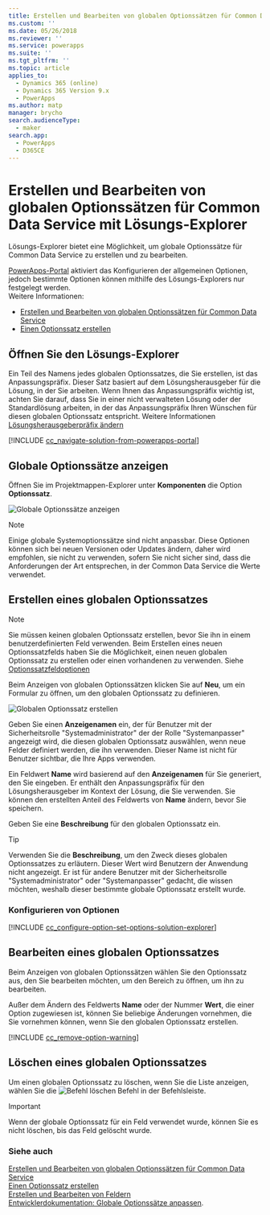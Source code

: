 ```yaml
---
title: Erstellen und Bearbeiten von globalen Optionssätzen für Common Data Service mit Lösungs-Explorer | MicrosoftDocs
ms.custom: ''
ms.date: 05/26/2018
ms.reviewer: ''
ms.service: powerapps
ms.suite: ''
ms.tgt_pltfrm: ''
ms.topic: article
applies_to:
  - Dynamics 365 (online)
  - Dynamics 365 Version 9.x
  - PowerApps
ms.author: matp
manager: brycho
search.audienceType:
  - maker
search.app:
  - PowerApps
  - D365CE
---
```

# <a name="create-and-edit-global-option-sets-for-common-data-service-using-solution-explorer"></a>Erstellen und Bearbeiten von globalen Optionssätzen für Common Data Service mit Lösungs-Explorer

Lösungs-Explorer bietet eine Möglichkeit, um globale Optionssätze für Common Data Service zu erstellen und zu bearbeiten.

[PowerApps-Portal](https://web.powerapps.com/?utm_source=padocs&utm_medium=linkinadoc&utm_campaign=referralsfromdoc) aktiviert das  Konfigurieren der allgemeinen Optionen, jedoch bestimmte Optionen können mithilfe des Lösungs-Explorers nur festgelegt werden. <br />Weitere Informationen: 
- [Erstellen und Bearbeiten von globalen Optionssätzen für Common Data Service](create-edit-global-option-sets.md)
- [Einen Optionssatz erstellen](custom-picklists.md)

## <a name="open-solution-explorer"></a>Öffnen Sie den Lösungs-Explorer

Ein Teil des Namens jedes globalen Optionssatzes, die Sie erstellen, ist das Anpassungspräfix. Dieser Satz basiert auf dem Lösungsherausgeber für die Lösung, in der Sie arbeiten. Wenn Ihnen das Anpassungspräfix wichtig ist, achten Sie darauf, dass Sie in einer nicht verwalteten Lösung oder der Standardlösung arbeiten, in der das Anpassungspräfix Ihren Wünschen für diesen globalen Optionssatz entspricht. Weitere Informationen [Lösungsherausgeberpräfix ändern](change-solution-publisher-prefix.md) 

[!INCLUDE [cc_navigate-solution-from-powerapps-portal](../../includes/cc_navigate-solution-from-powerapps-portal.md)]

## <a name="view-global-option-sets"></a>Globale Optionssätze anzeigen

Öffnen Sie im Projektmappen-Explorer unter **Komponenten** die Option **Optionssatz**.

![Globale Optionssätze anzeigen](media/view-global-option-sets-solution-explorer.png)

> [!NOTE]
> Einige globale Systemoptionssätze sind nicht anpassbar. Diese Optionen können sich bei neuen Versionen oder Updates ändern, daher wird empfohlen, sie nicht zu verwenden, sofern Sie nicht sicher sind, dass die Anforderungen der Art entsprechen, in der Common Data Service die Werte verwendet.

## <a name="create-a-global-option-set"></a>Erstellen eines globalen Optionssatzes

> [!NOTE]
> Sie müssen keinen globalen Optionssatz erstellen, bevor Sie ihn in einem benutzerdefinierten Feld verwenden. Beim Erstellen eines neuen Optionssatzfelds haben Sie die Möglichkeit, einen neuen globalen Optionssatz zu erstellen oder einen vorhandenen zu verwenden. Siehe [Optionssatzfeldoptionen](create-edit-field-solution-explorer.md#option-set-field-options)

Beim Anzeigen von globalen Optionssätzen klicken Sie auf **Neu**, um ein Formular zu öffnen, um den globalen Optionssatz zu definieren.

![Globalen Optionssatz erstellen](media/create-global-option-set-solution-explorer.png)

Geben Sie einen **Anzeigenamen** ein, der für Benutzer mit der Sicherheitsrolle "Systemadministrator" der der Rolle "Systemanpasser" angezeigt wird, die diesen globalen Optionssatz auswählen, wenn neue Felder definiert werden, die ihn verwenden. Dieser Name ist nicht für Benutzer sichtbar, die Ihre Apps verwenden.

Ein Feldwert **Name** wird basierend auf den **Anzeigenamen** für Sie generiert, den Sie eingeben. Er enthält den Anpassungspräfix für den Lösungsherausgeber im Kontext der Lösung, die Sie verwenden. Sie können den erstellten Anteil des Feldwerts von **Name** ändern, bevor Sie speichern.

Geben Sie eine **Beschreibung** für den globalen Optionssatz ein. 

> [!TIP]
> Verwenden Sie die **Beschreibung**, um den Zweck dieses globalen Optionssatzes zu erläutern. Dieser Wert wird Benutzern der Anwendung nicht angezeigt. Er ist für andere Benutzer mit der Sicherheitsrolle "Systemadministrator" oder "Systemanpasser" gedacht, die wissen möchten, weshalb dieser bestimmte globale Optionssatz erstellt wurde.

### <a name="configure-options"></a>Konfigurieren von Optionen

[!INCLUDE [cc_configure-option-set-options-solution-explorer](../../includes/cc_configure-option-set-options-solution-explorer.md)]

## <a name="edit-a-global-option-set"></a>Bearbeiten eines globalen Optionssatzes

Beim Anzeigen von globalen Optionssätzen wählen Sie den Optionssatz aus, den Sie bearbeiten möchten, um den Bereich zu öffnen, um ihn zu bearbeiten.

Außer dem Ändern des Feldwerts **Name** oder der Nummer **Wert**, die einer Option zugewiesen ist, können Sie beliebige Änderungen vornehmen, die Sie vornehmen können, wenn Sie den globalen Optionssatz erstellen.

[!INCLUDE [cc_remove-option-warning](../../includes/cc_remove-option-warning.md)]

## <a name="delete-a-global-option-set"></a>Löschen eines globalen Optionssatzes

Um einen globalen Optionssatz zu löschen, wenn Sie die Liste anzeigen, wählen Sie die ![Befehl löschen](media/delete.gif) Befehl in der Befehlsleiste.

> [!IMPORTANT]
> Wenn der globale Optionssatz für ein Feld verwendet wurde, können Sie es nicht löschen, bis das Feld gelöscht wurde.
  
### <a name="see-also"></a>Siehe auch
 
[Erstellen und Bearbeiten von globalen Optionssätzen für Common Data Service](create-edit-global-option-sets.md)<br />
[Einen Optionssatz erstellen](custom-picklists.md)<br />
[Erstellen und Bearbeiten von Feldern](create-edit-fields.md)<br />
[Entwicklerdokumentation: Globale Optionssätze anpassen](/dynamics365/customer-engagement/developer/org-service/customize-global-option-sets).
